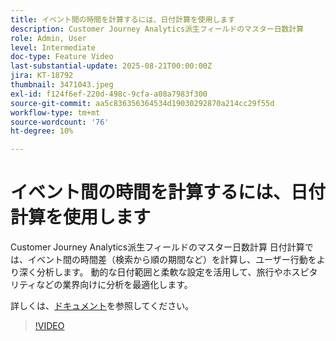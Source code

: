 ```yaml
---
title: イベント間の時間を計算するには、日付計算を使用します
description: Customer Journey Analytics派生フィールドのマスター日数計算
role: Admin, User
level: Intermediate
doc-type: Feature Video
last-substantial-update: 2025-08-21T00:00:00Z
jira: KT-18792
thumbnail: 3471043.jpeg
exl-id: f124f6ef-220d-498c-9cfa-a08a7983f300
source-git-commit: aa5c836356364534d19030292870a214cc29f55d
workflow-type: tm+mt
source-wordcount: '76'
ht-degree: 10%

---
```


# イベント間の時間を計算するには、日付計算を使用します

Customer Journey Analytics派生フィールドのマスター日数計算 日付計算では、イベント間の時間差（検索から順の期間など）を計算し、ユーザー行動をより深く分析します。 動的な日付範囲と柔軟な設定を活用して、旅行やホスピタリティなどの業界向けに分析を最適化します。

詳しくは、[ドキュメント](https://experienceleague.adobe.com/ja/docs/analytics-platform/using/cja-dataviews/derived-fields)を参照してください。

>[!VIDEO](https://video.tv.adobe.com/v/3471043/?learn=on)
